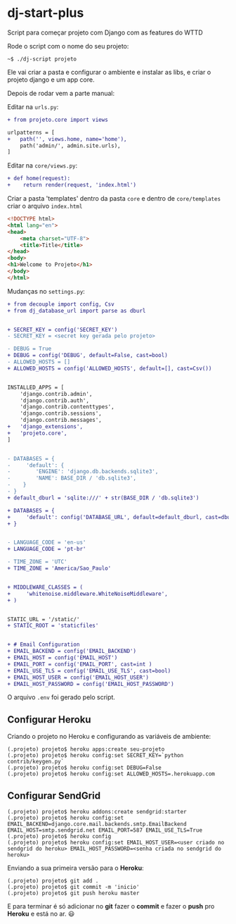 # dj-start-plus
Script para começar projeto com Django com as features do WTTD

Rode o script com o nome do seu projeto:
```
~$ ./dj-script projeto
```

Ele vai criar a pasta e configurar o ambiente e instalar as libs, e criar o projeto django e um app core.

Depois de rodar vem a parte manual:

Editar na `urls.py`:

```diff
+ from projeto.core import views

urlpatterns = [
+   path('', views.home, name='home'),
    path('admin/', admin.site.urls),
]
```
Editar na `core/views.py`:
```diff
+ def home(request):
+    return render(request, 'index.html')
```

Criar a pasta 'templates' dentro da pasta `core` e dentro de `core/templates` criar o arquivo `index.html`

```html
<!DOCTYPE html>
<html lang="en">
<head>
    <meta charset="UTF-8">
    <title>Title</title>
</head>
<body>
<h1>Welcome to Projeto</h1>
</body>
</html>
```

Mudanças no  `settings.py`:

```diff  
+ from decouple import config, Csv
+ from dj_database_url import parse as dburl


+ SECRET_KEY = config('SECRET_KEY')
- SECRET_KEY = <secret key gerada pelo projeto>

- DEBUG = True
+ DEBUG = config('DEBUG', default=False, cast=bool)
- ALLOWED_HOSTS = []
+ ALLOWED_HOSTS = config('ALLOWED_HOSTS', default=[], cast=Csv())


INSTALLED_APPS = [
    'django.contrib.admin',
    'django.contrib.auth',
    'django.contrib.contenttypes',
    'django.contrib.sessions',
    'django.contrib.messages',
+   'django_extensions',
+   'projeto.core', 
]


- DATABASES = {
-     'default': {
-        'ENGINE': 'django.db.backends.sqlite3',
-        'NAME': BASE_DIR / 'db.sqlite3',
-    }
- }
+ default_dburl = 'sqlite:///' + str(BASE_DIR / 'db.sqlite3')

+ DATABASES = {
+     'default': config('DATABASE_URL', default=default_dburl, cast=dburl),
+ }


- LANGUAGE_CODE = 'en-us'
+ LANGUAGE_CODE = 'pt-br'

- TIME_ZONE = 'UTC'
+ TIME_ZONE = 'America/Sao_Paulo'


+ MIDDLEWARE_CLASSES = (
+     'whitenoise.middleware.WhiteNoiseMiddleware',
+ )


STATIC_URL = '/static/'
+ STATIC_ROOT = 'staticfiles'


+ # Email Configuration
+ EMAIL_BACKEND = config('EMAIL_BACKEND')
+ EMAIL_HOST = config('EMAIL_HOST')
+ EMAIL_PORT = config('EMAIL_PORT', cast=int )
+ EMAIL_USE_TLS = config('EMAIL_USE_TLS', cast=bool)
+ EMAIL_HOST_USER = config('EMAIL_HOST_USER')
+ EMAIL_HOST_PASSWORD = config('EMAIL_HOST_PASSWORD')

```

O arquivo `.env` foi gerado pelo script.



## Configurar Heroku

Criando o projeto no Heroku e configurando as variáveis de ambiente:
``` 
(.projeto) projeto$ heroku apps:create seu-projeto
(.projeto) projeto$ heroku config:set SECRET_KEY=`python contrib/keygen.py`
(.projeto) projeto$ heroku config:set DEBUG=False
(.projeto) projeto$ heroku config:set ALLOWED_HOSTS=.herokuapp.com
```


## Configurar SendGrid

``` 
(.projeto) projeto$ heroku addons:create sendgrid:starter
(.projeto) projeto$ heroku config:set EMAIL_BACKEND=django.core.mail.backends.smtp.EmailBackend EMAIL_HOST=smtp.sendgrid.net EMAIL_PORT=587 EMAIL_USE_TLS=True
(.projeto) projeto$ heroku config 
(.projeto) projeto$ heroku config:set EMAIL_HOST_USER=<user criado no sendgrid do heroku> EMAIL_HOST_PASSWORD=<senha criada no sendgrid do heroku>
```


Enviando a sua primeira versão para o **Heroku**:

``` 
(.projeto) projeto$ git add .
(.projeto) projeto$ git commit -m 'inicio'
(.projeto) projeto$ git push heroku master
```


E para terminar é só adicionar no **git** fazer o **commit** e fazer o **push** pro **Heroku** e está no ar. :smiley:
